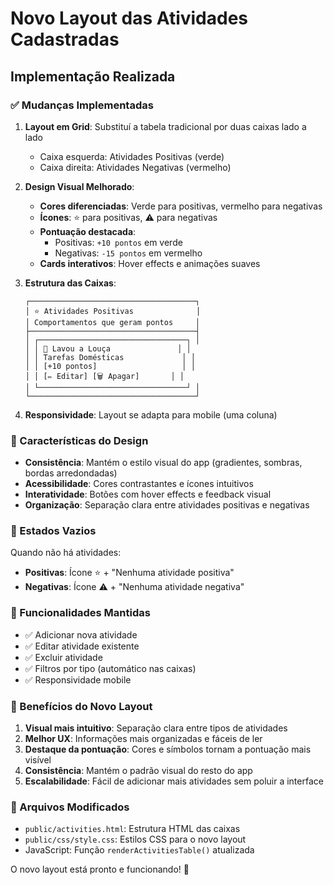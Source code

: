 # Novo Layout das Atividades Cadastradas

## Implementação Realizada

### ✅ Mudanças Implementadas

1. **Layout em Grid**: Substituí a tabela tradicional por duas caixas lado a lado
   - Caixa esquerda: Atividades Positivas (verde)
   - Caixa direita: Atividades Negativas (vermelho)

2. **Design Visual Melhorado**:
   - **Cores diferenciadas**: Verde para positivas, vermelho para negativas
   - **Ícones**: ⭐ para positivas, ⚠️ para negativas
   - **Pontuação destacada**: 
     - Positivas: `+10 pontos` em verde
     - Negativas: `-15 pontos` em vermelho
   - **Cards interativos**: Hover effects e animações suaves

3. **Estrutura das Caixas**:
   ```
   ┌─────────────────────────────────────┐
   │ ⭐ Atividades Positivas              │
   │ Comportamentos que geram pontos     │
   ├─────────────────────────────────────┤
   │ ┌─────────────────────────────────┐ │
   │ │ 🧹 Lavou a Louça               │ │
   │ │ Tarefas Domésticas             │ │
   │ │ [+10 pontos]                   │ │
   │ │ [✏️ Editar] [🗑️ Apagar]       │ │
   │ └─────────────────────────────────┘ │
   └─────────────────────────────────────┘
   ```

4. **Responsividade**: Layout se adapta para mobile (uma coluna)

### 🎨 Características do Design

- **Consistência**: Mantém o estilo visual do app (gradientes, sombras, bordas arredondadas)
- **Acessibilidade**: Cores contrastantes e ícones intuitivos
- **Interatividade**: Botões com hover effects e feedback visual
- **Organização**: Separação clara entre atividades positivas e negativas

### 📱 Estados Vazios

Quando não há atividades:
- **Positivas**: Ícone ⭐ + "Nenhuma atividade positiva"
- **Negativas**: Ícone ⚠️ + "Nenhuma atividade negativa"

### 🔧 Funcionalidades Mantidas

- ✅ Adicionar nova atividade
- ✅ Editar atividade existente
- ✅ Excluir atividade
- ✅ Filtros por tipo (automático nas caixas)
- ✅ Responsividade mobile

### 🎯 Benefícios do Novo Layout

1. **Visual mais intuitivo**: Separação clara entre tipos de atividades
2. **Melhor UX**: Informações mais organizadas e fáceis de ler
3. **Destaque da pontuação**: Cores e símbolos tornam a pontuação mais visível
4. **Consistência**: Mantém o padrão visual do resto do app
5. **Escalabilidade**: Fácil de adicionar mais atividades sem poluir a interface

### 📂 Arquivos Modificados

- `public/activities.html`: Estrutura HTML das caixas
- `public/css/style.css`: Estilos CSS para o novo layout
- JavaScript: Função `renderActivitiesTable()` atualizada

O novo layout está pronto e funcionando! 🎉 